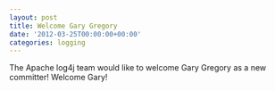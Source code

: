 ```yaml
---
layout: post
title: Welcome Gary Gregory
date: '2012-03-25T00:00:00+00:00'
categories: logging
---
```

The Apache log4j team would like to welcome Gary Gregory as a new committer! Welcome Gary!
